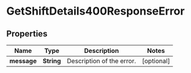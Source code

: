 

# GetShiftDetails400ResponseError


## Properties

| Name | Type | Description | Notes |
|------------ | ------------- | ------------- | -------------|
|**message** | **String** | Description of the error. |  [optional] |



